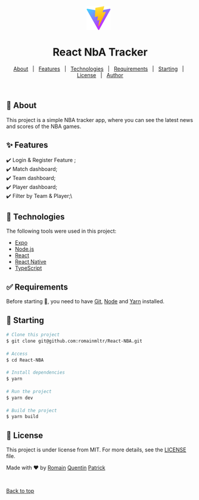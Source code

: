 <div align="center" id="top"> 
  <img src="./public/vite.svg" alt="React Nba" />
  &#xa0;
  
</div>

<h1 align="center">React NbA Tracker</h1>

<p align="center">
  <a href="#dart-about">About</a> &#xa0; | &#xa0; 
  <a href="#sparkles-features">Features</a> &#xa0; | &#xa0;
  <a href="#rocket-technologies">Technologies</a> &#xa0; | &#xa0;
  <a href="#white_check_mark-requirements">Requirements</a> &#xa0; | &#xa0;
  <a href="#checkered_flag-starting">Starting</a> &#xa0; | &#xa0;
  <a href="#memo-license">License</a> &#xa0; | &#xa0;
  <a href="https://github.com/{{YOUR_GITHUB_USERNAME}}" target="_blank">Author</a>
</p>

<br>

## :dart: About ##

This project is a simple NBA tracker app, where you can see the latest news and scores of the NBA games.

## :sparkles: Features ##

:heavy_check_mark: Login & Register Feature ;\
:heavy_check_mark: Match dashboard;\
:heavy_check_mark: Team dashboard;\
:heavy_check_mark: Player dashboard;\
:heavy_check_mark: Filter by Team & Player;\
## :rocket: Technologies ##

The following tools were used in this project:

- [Expo](https://expo.io/)
- [Node.js](https://nodejs.org/en/)
- [React](https://pt-br.reactjs.org/)
- [React Native](https://reactnative.dev/)
- [TypeScript](https://www.typescriptlang.org/)

## :white_check_mark: Requirements ##

Before starting :checkered_flag:, you need to have [Git](https://git-scm.com), [Node](https://nodejs.org/en/) and [Yarn](https://yarnpkg.com/) installed.

## :checkered_flag: Starting ##

```bash
# Clone this project
$ git clone git@github.com:romainmltr/React-NBA.git

# Access
$ cd React-NBA

# Install dependencies
$ yarn

# Run the project
$ yarn dev

# Build the project
$ yarn build
```

## :memo: License ##

This project is under license from MIT. For more details, see the [LICENSE](LICENSE.md) file.


Made with :heart: by 
<a href="https://github.com/romainmltr" target="_blank">Romain</a>
<a href="https://github.com/{{YOUR_GITHUB_USERNAME}}" target="_blank">Quentin</a>
<a href="https://github.com/GrandEmpereur" target="_blank">Patrick</a>

&#xa0;

<a href="#top">Back to top</a>
